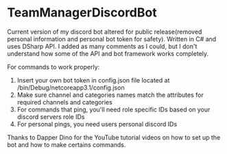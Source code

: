# TeamManagerDiscordBot
Current version of my discord bot altered for public release(removed personal information and personal bot token for safety). Written in C# and uses DSharp API. 
I added as many comments as I could, but I don't understand how some of the API and bot framework works completely.

For commands to work properly:
1) Insert your own bot token in config.json file located at /bin/Debug/netcoreapp3.1/config.json
2) Make sure channel and categories names match the attributes for required channels and categories
3) For commands that ping, you'll need role specific IDs based on your discord servers role IDs
4) For personal pings, you need users personal discord IDs

Thanks to Dapper Dino for the YouTube tutorial videos on how to set up the bot and how to make certains commands.
